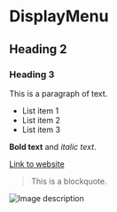 # DisplayMenu

## Heading 2

### Heading 3

This is a paragraph of text.

- List item 1
- List item 2
- List item 3

**Bold text** and *italic text*.

[Link to website](https://www.example.com)

> This is a blockquote.

![Image description](https://www.example.com/image.jpg)
